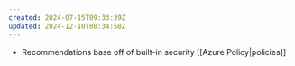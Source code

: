 ```yaml
---
created: 2024-07-15T09:33:39Z
updated: 2024-12-10T08:34:58Z
---
```

- Recommendations base off of built-in security [[Azure Policy|policies]]